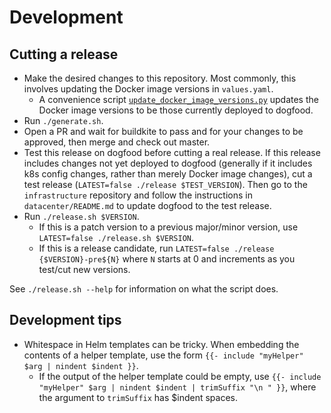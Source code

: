 # Development

## Cutting a release

* Make the desired changes to this repository. Most commonly, this involves updating the Docker image versions in `values.yaml`.
  * A convenience script [`update_docker_image_versions.py`](update_docker_image_versions.py)
    updates the Docker image versions to be those currently deployed to dogfood.
* Run `./generate.sh`.
* Open a PR and wait for buildkite to pass and for your changes to be approved, then merge and check out master.
* Test this release on dogfood before cutting a real release. If this release includes changes not
  yet deployed to dogfood (generally if it includes k8s config changes, rather than merely Docker
  image changes), cut a test release (`LATEST=false ./release $TEST_VERSION`). Then go to the
  `infrastructure` repository and follow the instructions in `datacenter/README.md` to update
  dogfood to the test release.
* Run `./release.sh $VERSION`.
  * If this is a patch version to a previous major/minor version, use `LATEST=false ./release.sh
    $VERSION`.
  * If this is a release candidate, run `LATEST=false ./release {$VERSION}-pre${N}` where `N` starts
    at 0 and increments as you test/cut new versions.

See `./release.sh --help` for information on what the script does.

## Development tips

* Whitespace in Helm templates can be tricky. When embedding the contents of a helper template, use
  the form `{{- include "myHelper" $arg | nindent $indent }}`.
  * If the output of the helper template could be empty, use `{{- include "myHelper" $arg | nindent $indent | trimSuffix "\n " }}`, where the argument to `trimSuffix` has $indent spaces.
